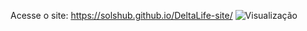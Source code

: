 Acesse o site: https://solshub.github.io/DeltaLife-site/
![Visualização](https://images2.imgbox.com/4f/99/aE77bWdr_o.png)

